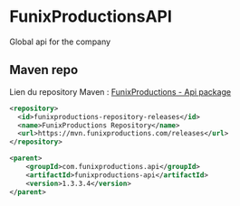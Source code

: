 # FunixProductionsAPI
Global api for the company

## Maven repo

Lien du repository Maven : [FunixProductions - Api package](https://mvn.funixproductions.com/#/releases/com/funixproductions/api)

```xml
<repository>
  <id>funixproductions-repository-releases</id>
  <name>FunixProductions Repository</name>
  <url>https://mvn.funixproductions.com/releases</url>
</repository>

<parent>
    <groupId>com.funixproductions.api</groupId>
    <artifactId>funixproductions-api</artifactId>
    <version>1.3.3.4</version>
</parent>
```
